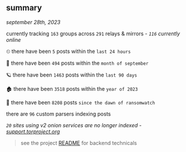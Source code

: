 
## summary
_september 28th, 2023_

currently tracking `163` groups across `291` relays & mirrors - _`116` currently online_

⏲ there have been `5` posts within the `last 24 hours`

🦈 there have been `494` posts within the `month of september`

🪐 there have been `1463` posts within the `last 90 days`

🏚 there have been `3518` posts within the `year of 2023`

🦕 there have been `8208` posts `since the dawn of ransomwatch`

there are `96` custom parsers indexing posts

_`20` sites using v2 onion services are no longer indexed - [support.torproject.org](https://support.torproject.org/onionservices/v2-deprecation/)_

> see the project [README](https://github.com/joshhighet/ransomwatch#ransomwatch--) for backend technicals
